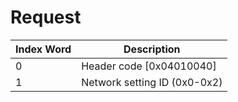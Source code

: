 # Request

| Index Word | Description                  |
|------------|------------------------------|
| 0          | Header code \[0x04010040\]   |
| 1          | Network setting ID (0x0-0x2) |